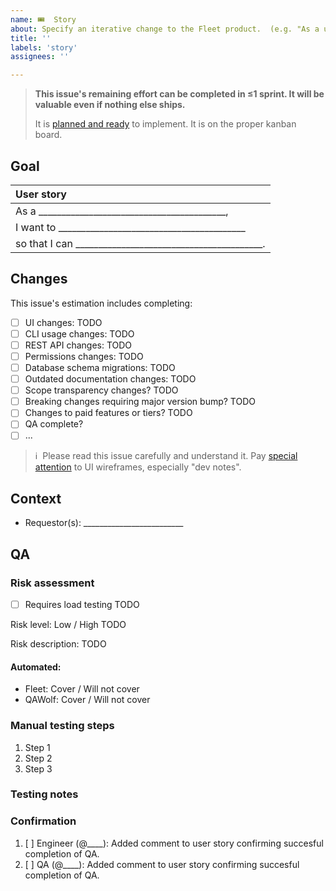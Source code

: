 ```yaml
---
name: 🎟  Story
about: Specify an iterative change to the Fleet product.  (e.g. "As a user, I want to sign in with SSO.")
title: ''
labels: 'story'
assignees: ''

---
```


> **This issue's remaining effort can be completed in ≤1 sprint.  It will be valuable even if nothing else ships.**
> 
> It is [planned and ready](https://fleetdm.com/handbook/company/development-groups#making-changes) to implement.  It is on the proper kanban board.

## Goal

| User story  |
|:---------------------------------------------------------------------------|
| As a _________________________________________,
| I want to _________________________________________
| so that I can _________________________________________.

## Changes

This issue's estimation includes completing:
- [ ] UI changes: TODO <!-- Insert the link to the relevant Figma file describing all relevant changes. Remove this checkbox if there are no changes to the user interface. -->
- [ ] CLI usage changes: TODO <!-- Specify what changes to the CLI usage are required. Remove this checkbox if there are no changes to the CLI. -->
- [ ] REST API changes: TODO <!-- Specify what changes to the API are required.  Remove this checkbox if there are no changes necessary. -->
- [ ] Permissions changes: TODO <!-- Specify what changes to the permissions are required.  Remove this checkbox if there are no changes necessary. -->
- [ ] Database schema migrations: TODO <!-- Specify what changes to the database schema are required. (This willl be used to change migration scripts accordingly.) Remove this checkbox if there are no changes necessary. -->
- [ ] Outdated documentation changes: TODO <!-- Specify what changes to the documentation are required. Remove this checkbox if there are no changes necessary. -->
- [ ] Scope transparency changes? TODO <!-- Remove this checkbox if there are no changes necessary. -->
- [ ] Breaking changes requiring major version bump? TODO  <!-- Breaking changes to the CLI or REST API require a major version bump, which is rarely a good idea.  Remove this checkbox if there are no changes necessary. -->
- [ ] Changes to paid features or tiers? TODO  <!-- List changes to paid features or tiers required.  Implementation of paid features should live in the `ee/` directory.  Remove this checkbox if there are no changes necessary. -->
- [ ] QA complete?
- [ ] ... <!-- If there are any other notable requirements to draw extra attention to, add them as checkboxes here.  Otherwise, remove this checkbox. -->

> ℹ️  Please read this issue carefully and understand it.  Pay [special attention](https://fleetdm.com/handbook/company/development-groups#developing-from-wireframes) to UI wireframes, especially "dev notes".


## Context
- Requestor(s): _________________________ <!-- Who are the non-customer requestor(s) for this story, if any? Put their github usernames here. They should be notified if the story gets de-prioritized. For customer requestors, use the `customer-xyz` label instead. -->
<!--
What else should contributors [keep in mind](https://fleetdm.com/handbook/company/development-groups#developing-from-wireframes) when working on this change?  (Optional.)
1. 
2. 
-->


## QA

### Risk assessment

- [ ] Requires load testing TODO <!-- User story has performance implications that require load testing. Otherwise, remove this checkbox. -->

Risk level: Low / High TODO <!-- Choose one. -->

Risk description: TODO <!-- If risk level is high, explain why. If low, remove. -->

#### Automated:

- Fleet: Cover / Will not cover <!-- Choose one. -->
- QAWolf: Cover / Will not cover <!-- Choose one. -->

### Manual testing steps
<!-- 
Add detailed manual testing steps for all affected user roles. 
-->

1. Step 1
2. Step 2
3. Step 3

<!-- Consider: Do the steps above apply to all global access roles, including admin, maintainer, observer, observer+, and GitOps?  Do the steps above apply to all team-level access roles?  If not, write the steps used to test each variation.
-->

### Testing notes
<!-- Any additional testing notes relevant to this story or tools required for testing. -->

### Confirmation
<!-- The engineer responsible for implementing this user story completes the test plan before moving to the "Ready for QA" column. -->

1. [ ] Engineer (@____): Added comment to user story confirming succesful completion of QA.
2. [ ] QA (@____): Added comment to user story confirming succesful completion of QA.
